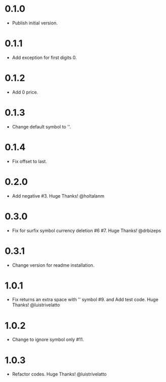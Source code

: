 # 0.1.0

  * Publish initial version.

# 0.1.1

  * Add exception for first digits 0.

# 0.1.2

  * Add 0 price.

# 0.1.3

  * Change default symbol to ''.

# 0.1.4

  * Fix offset to last.

# 0.2.0

  * Add negative #3. Huge Thanks! @holtalanm

# 0.3.0

  * Fix for surfix symbol currency deletion #6 #7. Huge Thanks! @drbizeps

# 0.3.1

  * Change version for readme installation.

# 1.0.1

  * Fix returns an extra space with '' symbol #9. and Add test code. Huge Thanks! @luistrivelatto

# 1.0.2

  * Change to ignore symbol only #11.

# 1.0.3

  * Refactor codes. Huge Thanks! @luistrivelatto

